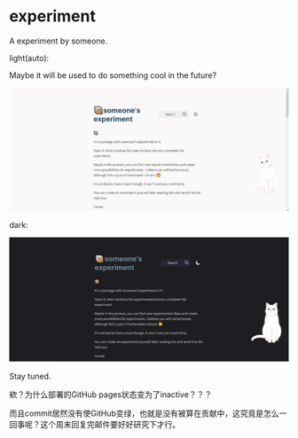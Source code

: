 # experiment

A experiment by someone. 

light(auto):

Maybe it will be used to do something cool in the future?

![experiment](https://github.com/fcjz/experiment/blob/hugo/experiment.png)

dark:

![dark](https://github.com/fcjz/experiment/blob/hugo/%E5%B1%8F%E5%B9%95%E6%88%AA%E5%9B%BE%202022-09-16%20225349.jpg)

Stay tuned.

欸？为什么部署的GitHub pages状态变为了inactive？？？

而且commit居然没有使GitHub变绿，也就是没有被算在贡献中，这究竟是怎么一回事呢？这个周末回复完邮件要好好研究下才行。
